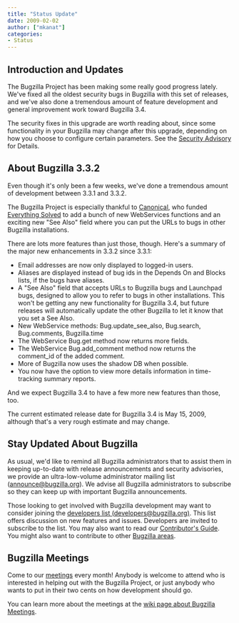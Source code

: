 ```yaml
---
title: "Status Update"
date: 2009-02-02
author: ["mkanat"]
categories:
- Status
---
```


## Introduction and Updates

The Bugzilla Project has been making some really good progress lately. We've fixed all the oldest security bugs in Bugzilla with this set of releases, and we've also done a tremendous amount of feature development and general improvement work toward Bugzilla 3.4.

The security fixes in this upgrade are worth reading about, since some functionality in your Bugzilla may change after this upgrade, depending on how you choose to configure certain parameters. See the [Security Advisory](/security/2.22.6/) for Details.

## About Bugzilla 3.3.2

Even though it's only been a few weeks, we've done a tremendous amount of development between 3.3.1 and 3.3.2.

The Bugzilla Project is especially thankful to [Canonical](http://www.canonical.com/), who funded [Everything Solved](http://www.everythingsolved.com/) to add a bunch of new WebServices functions and an exciting new "See Also" field where you can put the URLs to bugs in other Bugzilla installations.

There are lots more features than just those, though. Here's a summary of the major new enhancements in 3.3.2 since 3.3.1:

*   Email addresses are now only displayed to logged-in users.
*   Aliases are displayed instead of bug ids in the Depends On and Blocks lists, if the bugs have aliases.
*   A "See Also" field that accepts URLs to Bugzilla bugs and Launchpad bugs, designed to allow you to refer to bugs in other installations. This won't be getting any new functionality for Bugzilla 3.4, but future releases will automatically update the other Bugzilla to let it know that you set a See Also.
*   New WebService methods: Bug.update_see_also, Bug.search, Bug.comments, Bugzilla.time
*   The WebService Bug.get method now returns more fields.
*   The WebService Bug.add_comment method now returns the comment_id of the added comment.
*   More of Bugzilla now uses the shadow DB when possible.
*   You now have the option to view more details information in time-tracking summary reports.

And we expect Bugzilla 3.4 to have a few more new features than those, too.

The current estimated release date for Bugzilla 3.4 is May 15, 2009, although that's a very rough estimate and may change.

## Stay Updated About Bugzilla

As usual, we'd like to remind all Bugzilla administrators that to assist them in keeping up-to-date with release announcements and security advisories, we provide an ultra-low-volume administrator mailing list ([announce@bugzilla.org](https://lists.bugzilla.org/cgi-bin/mj_wwwusr?func=lists-full-long&extra=announce)). We advise all Bugzilla administrators to subscribe so they can keep up with important Bugzilla announcements.

Those looking to get involved with Bugzilla development may want to consider joining the [developers list (developers@bugzilla.org)](https://lists.bugzilla.org/cgi-bin/mj_wwwusr?func=lists-long-full&extra=developers). This list offers discussion on new features and issues. Developers are invited to subscribe to the list. You may also want to read our [Contributor's Guide](https://www.bugzilla.org/docs/contributor.html). You might also want to contribute to other [Bugzilla areas](https://wiki.mozilla.org/Bugzilla:Bugzilla:Teams).

## Bugzilla Meetings

Come to our [meetings](https://wiki.mozilla.org/Bugzilla:Meetings) every month! Anybody is welcome to attend who is interested in helping out with the Bugzilla Project, or just anybody who wants to put in their two cents on how development should go.

You can learn more about the meetings at the [wiki page about Bugzilla Meetings](https://wiki.mozilla.org/Bugzilla:Meetings).

